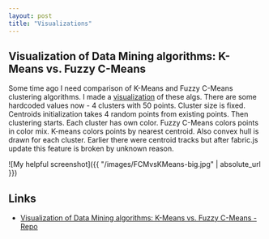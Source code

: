 ```yaml
---
layout: post
title: "Visualizations"
---
```


## Visualization of Data Mining algorithms: K-Means vs. Fuzzy C-Means

Some time ago I need comparison of K-Means and Fuzzy C-Means clustering algorithms. I made a [visualization][km-fm-vis] of these algs. There are some hardcoded values now - 4 clusters with 50 points. Cluster size is fixed. Centroids initialization takes 4 random points from existing points. Then clustering starts. Each cluster has own color. Fuzzy C-Means colors points in color mix. K-means colors points by nearest centroid. Also convex hull is drawn for each cluster. Earlier there were centroid tracks but after fabric.js update this feature is broken by unknown reason.

![My helpful screenshot]({{ "/images/FCMvsKMeans-big.jpg" | absolute_url }})

## Links

* [Visualization of Data Mining algorithms: K-Means vs. Fuzzy C-Means - Repo][km-fm-repo]

[km-fm-vis]: /dmVis/page.html
[km-fm-repo]: https://github.com/NtsDK/Data-Mining-Visualizations